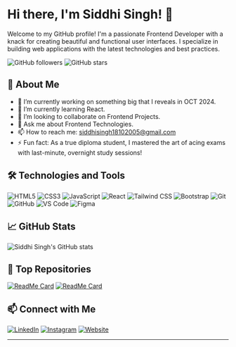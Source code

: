 # Hi there, I'm Siddhi Singh! 👋

Welcome to my GitHub profile! I'm a passionate Frontend Developer with a knack for creating beautiful and functional user interfaces. I specialize in building web applications with the latest technologies and best practices.

![GitHub followers](https://img.shields.io/github/followers/SiddhiSingh25?style=social)
![GitHub stars](https://img.shields.io/github/stars/SiddhiSingh25?style=social)

## 🚀 About Me

- 🔭 I’m currently working on something big that I reveals in OCT 2024.
- 🌱 I’m currently learning React.
- 👯 I’m looking to collaborate on Frontend Projects.
- 💬 Ask me about Frontend Technologies.
- 📫 How to reach me: siddhisingh18102005@gmail.com
- ⚡ Fun fact: As a true diploma student,  I mastered the art of acing exams with last-minute, overnight study sessions!
## 🛠️ Technologies and Tools

![HTML5](https://img.shields.io/badge/-HTML5-05122A?style=flat&logo=html5)
![CSS3](https://img.shields.io/badge/-CSS3-05122A?style=flat&logo=css3)
![JavaScript](https://img.shields.io/badge/-JavaScript-05122A?style=flat&logo=javascript)
![React](https://img.shields.io/badge/-React-05122A?style=flat&logo=react)
![Tailwind CSS](https://img.shields.io/badge/-Tailwind%20CSS-05122A?style=flat&logo=tailwind-css)
![Bootstrap](https://img.shields.io/badge/-Bootstrap-05122A?style=flat&logo=bootstrap)
![Git](https://img.shields.io/badge/-Git-05122A?style=flat&logo=git)
![GitHub](https://img.shields.io/badge/-GitHub-05122A?style=flat&logo=github)
![VS Code](https://img.shields.io/badge/-VS%20Code-05122A?style=flat&logo=visual-studio-code)
![Figma](https://img.shields.io/badge/-Figma-05122A?style=flat&logo=figma)

## 📈 GitHub Stats

![Siddhi Singh's GitHub stats](https://github-readme-stats.vercel.app/api?username=SiddhiSingh25&show_icons=true&hide_border=true)

## 🌟 Top Repositories

[![ReadMe Card](https://github-readme-stats.vercel.app/api/pin/?username=SiddhiSingh25&repo=Pflo)](https://github.com/SiddhiSingh25/Pflo)
[![ReadMe Card](https://github-readme-stats.vercel.app/api/pin/?username=SiddhiSingh25&repo=Siddhi_World)](https://github.com/SiddhiSingh25/Siddhi_World)

## 📫 Connect with Me

[![LinkedIn](https://img.shields.io/badge/-LinkedIn-05122A?style=flat&logo=linkedin)](https://linkedin.com/in/siddhi-singh07/)
[![Instagram](https://img.shields.io/badge/-Instagram-05122A?style=flat&logo=instagram)](https://instagram.com/siddhyy_here/)
[![Website](https://img.shields.io/badge/-Website-05122A?style=flat&logo=google-chrome)](https://siddhisingh.netlify.app/)

---


<!---
SiddhiSingh25/SiddhiSingh25 is a ✨ special ✨ repository because its `README.md` (this file) appears on your GitHub profile.
You can click the Preview link to take a look at your changes.
--->

